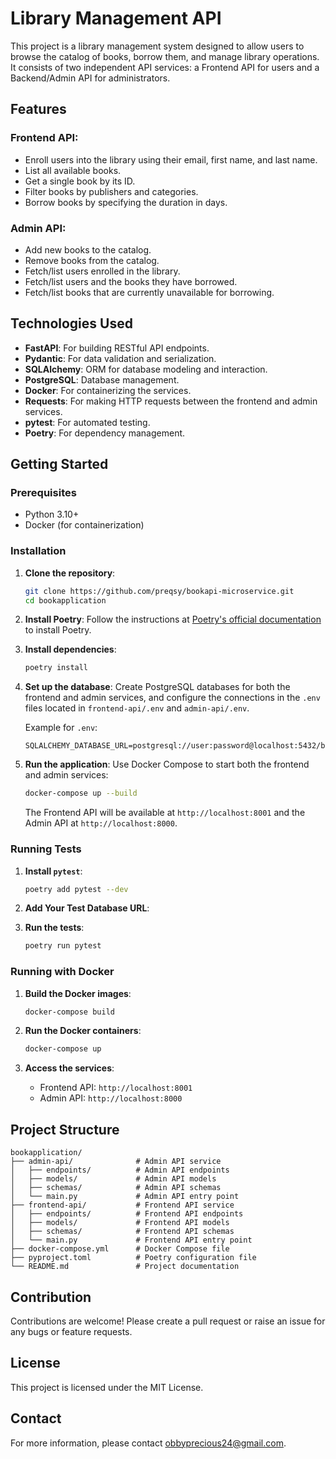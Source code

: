 # Library Management API

This project is a library management system designed to allow users to browse the catalog of books, borrow them, and manage library operations. It consists of two independent API services: a Frontend API for users and a Backend/Admin API for administrators.

## Features

### Frontend API:

- Enroll users into the library using their email, first name, and last name.
- List all available books.
- Get a single book by its ID.
- Filter books by publishers and categories.
- Borrow books by specifying the duration in days.

### Admin API:

- Add new books to the catalog.
- Remove books from the catalog.
- Fetch/list users enrolled in the library.
- Fetch/list users and the books they have borrowed.
- Fetch/list books that are currently unavailable for borrowing.

## Technologies Used

- **FastAPI**: For building RESTful API endpoints.
- **Pydantic**: For data validation and serialization.
- **SQLAlchemy**: ORM for database modeling and interaction.
- **PostgreSQL**: Database management.
- **Docker**: For containerizing the services.
- **Requests**: For making HTTP requests between the frontend and admin services.
- **pytest**: For automated testing.
- **Poetry**: For dependency management.

## Getting Started

### Prerequisites

- Python 3.10+
- Docker (for containerization)

### Installation

1. **Clone the repository**:

   ```sh
   git clone https://github.com/preqsy/bookapi-microservice.git
   cd bookapplication
   ```

2. **Install Poetry**:
   Follow the instructions at [Poetry's official documentation](https://python-poetry.org/docs/#installation) to install Poetry.

3. **Install dependencies**:

   ```sh
   poetry install
   ```

4. **Set up the database**:
   Create PostgreSQL databases for both the frontend and admin services, and configure the connections in the `.env` files located in `frontend-api/.env` and `admin-api/.env`.

   Example for `.env`:

   ```
   SQLALCHEMY_DATABASE_URL=postgresql://user:password@localhost:5432/book_admin
   ```

5. **Run the application**:
   Use Docker Compose to start both the frontend and admin services:

   ```sh
   docker-compose up --build
   ```

   The Frontend API will be available at `http://localhost:8001` and the Admin API at `http://localhost:8000`.

### Running Tests

1. **Install `pytest`**:

   ```sh
   poetry add pytest --dev
   ```

2. **Add Your Test Database URL**:

3. **Run the tests**:
   ```sh
   poetry run pytest
   ```

### Running with Docker

1. **Build the Docker images**:

   ```sh
   docker-compose build
   ```

2. **Run the Docker containers**:

   ```sh
   docker-compose up
   ```

3. **Access the services**:
   - Frontend API: `http://localhost:8001`
   - Admin API: `http://localhost:8000`

## Project Structure

```
bookapplication/
├── admin-api/              # Admin API service
│   ├── endpoints/          # Admin API endpoints
│   ├── models/             # Admin API models
│   ├── schemas/            # Admin API schemas
│   └── main.py             # Admin API entry point
├── frontend-api/           # Frontend API service
│   ├── endpoints/          # Frontend API endpoints
│   ├── models/             # Frontend API models
│   ├── schemas/            # Frontend API schemas
│   └── main.py             # Frontend API entry point
├── docker-compose.yml      # Docker Compose file
├── pyproject.toml          # Poetry configuration file
└── README.md               # Project documentation
```

## Contribution

Contributions are welcome! Please create a pull request or raise an issue for any bugs or feature requests.

## License

This project is licensed under the MIT License.

## Contact

For more information, please contact [obbyprecious24@gmail.com](mailto:obbyprecious24@gmail.com).
